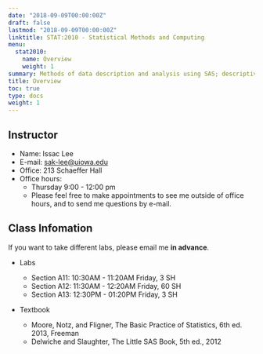 ```yaml
---
date: "2018-09-09T00:00:00Z"
draft: false
lastmod: "2018-09-09T00:00:00Z"
linktitle: STAT:2010 - Statistical Methods and Computing
menu:
  stat2010:
    name: Overview
    weight: 1
summary: Methods of data description and analysis using SAS; descriptive statistics, graphical presentation, estimation, hypothesis testing, sample size, power; emphasis on learning statistical methods and concepts through hands-on experience with real data.
title: Overview
toc: true
type: docs
weight: 1
---
```


## Instructor

- Name: Issac Lee
- E-mail: sak-lee@uiowa.edu
- Office: 213 Schaeffer Hall
- Office hours: 
  - Thursday 9:00 - 12:00 pm
  - Please feel free to make appointments to see me outside of office hours, and to send me questions by e-mail.

## Class Infomation

If you want to take different labs, please email me **in advance**.

- Labs

  - Section A11: 10:30AM - 11:20AM Friday, 3  SH
  - Section A12: 11:30AM - 12:20AM Friday, 60 SH
  - Section A13: 12:30PM - 01:20PM Friday, 3  SH

- Textbook

  - Moore, Notz, and Fligner, The Basic Practice of Statistics, 6th ed. 2013, Freeman
  - Delwiche and Slaughter, The Little SAS Book, 5th ed., 2012

